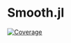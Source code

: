# Smooth.jl

[![Coverage](https://codecov.io/gh/Luigi-Crisci/Smooth.jl/branch/master/graph/badge.svg)](https://codecov.io/gh/Luigi-Crisci/Smooth.jl)
